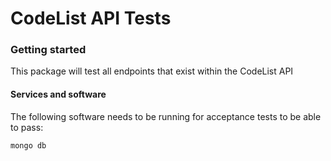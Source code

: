 CodeList API Tests
================

### Getting started

This package will test all endpoints that exist within the CodeList API

#### Services and software

The following software needs to be running for acceptance tests to be able to
pass:

```text
mongo db
```
